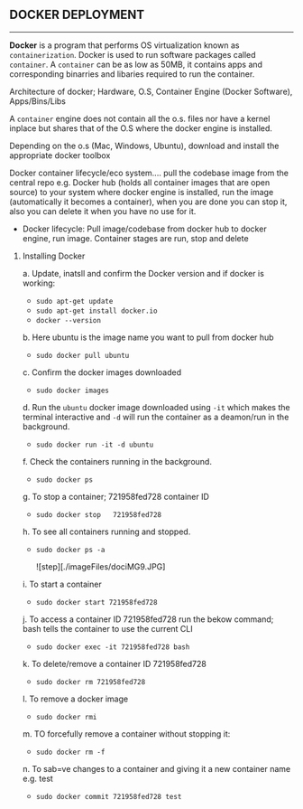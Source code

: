## **DOCKER DEPLOYMENT** ##
_____

**Docker** is a program that performs OS virtualization known as `containerization`. Docker is used to run software packages called `container`. A `container` can be as low as 50MB, it contains apps and corresponding binarries and libaries required to run the container.
 
 Architecture of docker; Hardware, O.S, Container Engine (Docker Software), Apps/Bins/Libs
 
 A `container` engine does not contain all the o.s. files  nor have a kernel inplace but shares that of the O.S where the docker engine is installed.
 
 Depending on the o.s (Mac, Windows, Ubuntu), download and install the appropriate docker toolbox
 
 Docker container lifecycle/eco system.... pull the codebase image from the central repo e.g. Docker hub (holds all container images that are open source) to your system where docker engine is installed, run the image (automatically it becomes a container), when you are done you can stop it, also you can delete it when you have no use for it.

- Docker lifecycle: Pull image/codebase from docker hub to docker engine, run image. Container stages are run, stop and delete

1. Installing Docker

    a. Update, inatsll and confirm the Docker version and if docker is working:

    - `sudo apt-get update`
    - `sudo apt-get install docker.io`
    - `docker --version`
 
    b. Here ubuntu is the image name you want to pull from docker hub
 
    - `sudo docker pull ubuntu`

    c. Confirm the docker images downloaded
 
    - `sudo docker images`

    d. Run the `ubuntu` docker image downloaded using `-it` which makes the terminal interactive and `-d` will run the container as a deamon/run in the background.
 
    - `sudo docker run -it -d ubuntu`

    f. Check the containers running in the background.
 
    - `sudo docker ps`

    g. To stop a container; 721958fed728 container ID

    - `sudo docker stop  
721958fed728`

    h. To see all containers running and stopped.

   - `sudo docker ps -a`

     ![step][./imageFiles/dociMG9.JPG]

    i. To start a container 

    - `sudo docker start 721958fed728`

    j. To access a container ID 721958fed728 run the bekow command; bash tells the container to use the current CLI

    - `sudo docker exec -it 721958fed728 bash`

    k. To delete/remove a container ID 721958fed728

    -  `sudo docker rm 721958fed728`

    l. To remove a docker image

    - `sudo docker rmi`

    m. TO forcefully remove a container without stopping it:

    - `sudo docker rm -f`

    n. To sab=ve changes to a container and giving it a new container name e.g. test

    - `sudo docker commit 721958fed728 test`
